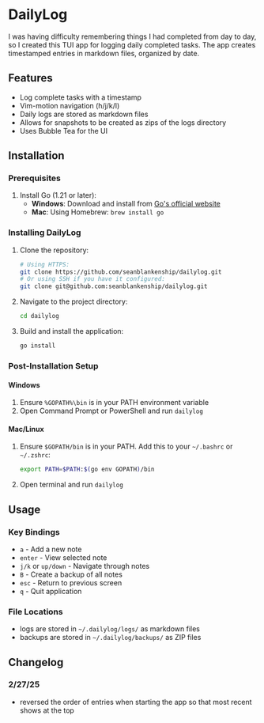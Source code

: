 # DailyLog

I was having difficulty remembering things I had completed from day to day, so I created this TUI app for logging daily completed tasks. The app creates timestamped entries in markdown files, organized by date.

## Features

-   Log complete tasks with a timestamp
-   Vim-motion navigation (h/j/k/l)
-   Daily logs are stored as markdown files
-   Allows for snapshots to be created as zips of the logs directory
-   Uses Bubble Tea for the UI

## Installation

### Prerequisites

1. Install Go (1.21 or later):
    - **Windows**: Download and install from [Go's official website](https://golang.org/dl/)
    - **Mac**: Using Homebrew: `brew install go`

### Installing DailyLog

1. Clone the repository:

    ```bash
    # Using HTTPS:
    git clone https://github.com/seanblankenship/dailylog.git
    # Or using SSH if you have it configured:
    git clone git@github.com:seanblankenship/dailylog.git
    ```

2. Navigate to the project directory:

    ```bash
    cd dailylog
    ```

3. Build and install the application:
    ```bash
    go install
    ```

### Post-Installation Setup

#### Windows

1. Ensure `%GOPATH%\bin` is in your PATH environment variable
2. Open Command Prompt or PowerShell and run `dailylog`

#### Mac/Linux

1. Ensure `$GOPATH/bin` is in your PATH. Add this to your `~/.bashrc` or `~/.zshrc`:
    ```bash
    export PATH=$PATH:$(go env GOPATH)/bin
    ```
2. Open terminal and run `dailylog`

## Usage

### Key Bindings

-   `a` - Add a new note
-   `enter` - View selected note
-   `j/k` or `up/down` - Navigate through notes
-   `B` - Create a backup of all notes
-   `esc` - Return to previous screen
-   `q` - Quit application

### File Locations

-   logs are stored in `~/.dailylog/logs/` as markdown files
-   backups are stored in `~/.dailylog/backups/` as ZIP files

## Changelog

### 2/27/25

-   reversed the order of entries when starting the app so that most recent shows at the top
